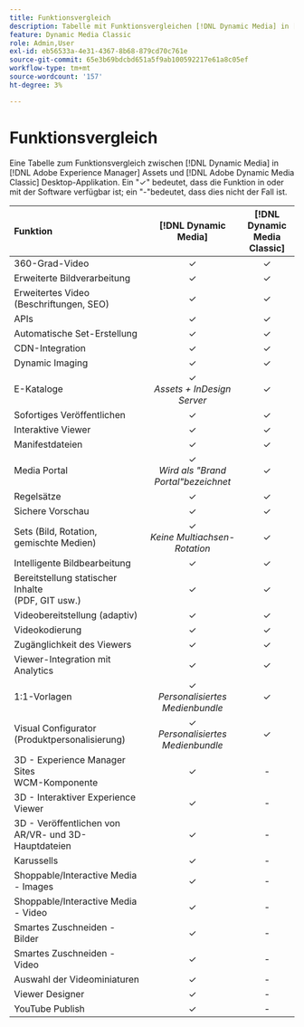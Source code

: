 ```yaml
---
title: Funktionsvergleich
description: Tabelle mit Funktionsvergleichen [!DNL Dynamic Media] in [!DNL Adobe Experience Manager] Assets und [!DNL Adobe Dynamic Media Classic] Desktop-Applikation.
feature: Dynamic Media Classic
role: Admin,User
exl-id: eb56533a-4e31-4367-8b68-879cd70c761e
source-git-commit: 65e3b69bdcbd651a5f9ab100592217e61a8c05ef
workflow-type: tm+mt
source-wordcount: '157'
ht-degree: 3%

---
```


# Funktionsvergleich

Eine Tabelle zum Funktionsvergleich zwischen [!DNL Dynamic Media] in [!DNL Adobe Experience Manager] Assets und [!DNL Adobe Dynamic Media Classic] Desktop-Applikation. Ein &quot;✓&quot; bedeutet, dass die Funktion in oder mit der Software verfügbar ist; ein &quot;-&quot;bedeutet, dass dies nicht der Fall ist.

| Funktion | [!DNL Dynamic Media] | [!DNL Dynamic Media<br>Classic] |
| :--- | :---: | :---: |
| 360-Grad-Video | ✓ | ✓ |
| Erweiterte Bildverarbeitung | ✓ | ✓ |
| Erweitertes Video (Beschriftungen, SEO) | ✓ | ✓ |
| APIs | ✓ | ✓ |
| Automatische Set-Erstellung | ✓ | ✓ |
| CDN-Integration | ✓ | ✓ |
| Dynamic Imaging | ✓ | ✓ |
| E-Kataloge | ✓<br>*Assets + InDesign Server* | ✓ |
| Sofortiges Veröffentlichen | ✓ | ✓ |
| Interaktive Viewer | ✓ | ✓ |
| Manifestdateien | ✓ | ✓ |
| Media Portal | ✓<br>*Wird als &quot;Brand Portal&quot;bezeichnet* | ✓ |
| Regelsätze | ✓ | ✓ |
| Sichere Vorschau | ✓ | ✓ |
| Sets (Bild, Rotation, gemischte Medien) | ✓<br>*Keine Multiachsen-Rotation* | ✓ |
| Intelligente Bildbearbeitung | ✓ | ✓ |
| Bereitstellung statischer Inhalte<br>(PDF, GIT usw.) | ✓ | ✓ |
| Videobereitstellung (adaptiv) | ✓ | ✓ |
| Videokodierung | ✓ | ✓ |
| Zugänglichkeit des Viewers | ✓ | ✓ |
| Viewer-Integration mit Analytics | ✓ | ✓ |
| 1:1-Vorlagen | ✓<br>*Personalisiertes Medienbundle* | ✓ |
| Visual Configurator<br>(Produktpersonalisierung) | ✓<br>*Personalisiertes Medienbundle* | ✓ |
| 3D - Experience Manager Sites<br>WCM-Komponente | ✓ | - |
| 3D - Interaktiver Experience Viewer | ✓ | - |
| 3D - Veröffentlichen von AR/VR- und 3D-Hauptdateien | ✓ | - |
| Karussells | ✓ | - |
| Shoppable/Interactive Media - Images | ✓ | - |
| Shoppable/Interactive Media - Video | ✓ | - |
| Smartes Zuschneiden - Bilder | ✓ | - |
| Smartes Zuschneiden - Video | ✓ | - |
| Auswahl der Videominiaturen | ✓ | - |
| Viewer Designer | ✓ | - |
| YouTube Publish | ✓ | - |
